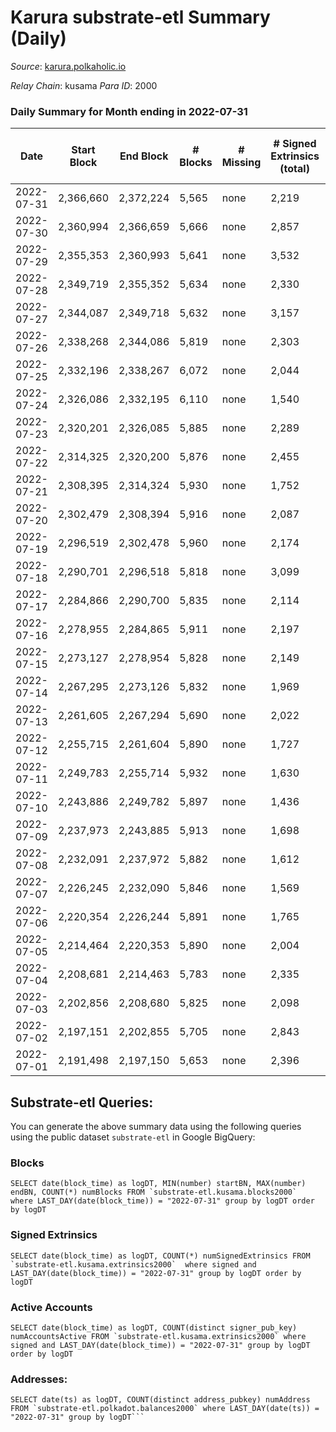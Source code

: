 # Karura substrate-etl Summary (Daily)

_Source_: [karura.polkaholic.io](https://karura.polkaholic.io)

*Relay Chain*: kusama
*Para ID*: 2000



### Daily Summary for Month ending in 2022-07-31


| Date | Start Block | End Block | # Blocks | # Missing | # Signed Extrinsics (total) | # Active Accounts | # Addresses with Balances | # Events | # Transfers | # XCM Transfers In | # XCM Transfers Out |
| ---- | ----------- | --------- | -------- | --------- | --------------------------- | ----------------- | ------------------------- | -------- | ----------- | ------------------ | ------------------- |
| 2022-07-31 | 2,366,660 | 2,372,224 | 5,565 | none  | 2,219 | 331 | 90,538 | 87,409 | 11,882 ($940,756) | 159 ($60,028,790,819) | 142 ($142,207) |
| 2022-07-30 | 2,360,994 | 2,366,659 | 5,666 | none  | 2,857 | 404 | 90,503 | 95,020 | 12,924 ($2,412,051) | 125 ($66,000,356,655) | 142 ($349,420) |
| 2022-07-29 | 2,355,353 | 2,360,993 | 5,641 | none  | 3,532 | 452 | 90,451 | 104,592 | 14,795 ($2,193,468) | 213 ($3,182,626,435,376) | 209 ($208,593) |
| 2022-07-28 | 2,349,719 | 2,355,352 | 5,634 | none  | 2,330 | 366 | 90,421 | 94,548 | 13,326 ($1,189,551) | 225 ($1,116,623,021,286) | 242 ($163,411) |
| 2022-07-27 | 2,344,087 | 2,349,718 | 5,632 | none  | 3,157 | 502 | 90,386 | 103,408 | 14,439 ($1,288,687) | 446 ($15,014,715,460,999) | 387 ($236,664) |
| 2022-07-26 | 2,338,268 | 2,344,086 | 5,819 | none  | 2,303 | 279 | 90,252 | 94,157 | 13,068 ($1,262,159) | 120 ($590,376,234,889) | 113 ($145,381) |
| 2022-07-25 | 2,332,196 | 2,338,267 | 6,072 | none  | 2,044 | 318 | 90,224 | 95,405 | 13,445 ($1,280,142) | 115 ($111,874) | 98 ($519,092) |
| 2022-07-24 | 2,326,086 | 2,332,195 | 6,110 | none  | 1,540 | 224 | 90,203 | 90,724 | 12,765 ($758,230) | 80 ($36,063.34) | 60 ($37,863.37) |
| 2022-07-23 | 2,320,201 | 2,326,085 | 5,885 | none  | 2,289 | 307 | 90,181 | 95,569 | 13,529 ($1,422,659) | 126 ($129,510,166,580) | 128 ($176,980) |
| 2022-07-22 | 2,314,325 | 2,320,200 | 5,876 | none  | 2,455 | 353 | 90,131 | 98,422 | 13,871 ($1,303,733) | 204 ($2,120,496,433) | 184 ($301,793) |
| 2022-07-21 | 2,308,395 | 2,314,324 | 5,930 | none  | 1,752 | 280 | 90,084 | 91,463 | 12,883 ($855,669) | 114 ($9,298,842,929) | 101 ($134,685) |
| 2022-07-20 | 2,302,479 | 2,308,394 | 5,916 | none  | 2,087 | 309 | 90,063 | 94,535 | 13,284 ($1,112,759) | 172 ($165,135) | 143 ($185,932) |
| 2022-07-19 | 2,296,519 | 2,302,478 | 5,960 | none  | 2,174 | 394 | 90,041 | 96,189 | 13,574 ($578,297) | 199 ($19,057,723,477) | 165 ($88,165.87) |
| 2022-07-18 | 2,290,701 | 2,296,518 | 5,818 | none  | 3,099 | 366 | 90,011 | 103,939 | 14,723 ($2,270,160) | 218 ($202,267,183) | 211 ($294,206) |
| 2022-07-17 | 2,284,866 | 2,290,700 | 5,835 | none  | 2,114 | 283 | 89,978 | 93,284 | 13,090 ($959,615) | 129 ($96,760.95) | 88 ($84,083.48) |
| 2022-07-16 | 2,278,955 | 2,284,865 | 5,911 | none  | 2,197 | 301 | 89,956 | 95,962 | 13,638 ($1,519,441) | 124 ($116,172) | 93 ($124,926) |
| 2022-07-15 | 2,273,127 | 2,278,954 | 5,828 | none  | 2,149 | 289 | 89,927 | 89,496 | 11,022 ($958,824) | 146 ($3,324,774) | 114 ($298,381) |
| 2022-07-14 | 2,267,295 | 2,273,126 | 5,832 | none  | 1,969 | 315 | 89,917 | 87,650 | 10,648 ($498,117) | 148 ($3,110,585) | 107 ($107,134) |
| 2022-07-13 | 2,261,605 | 2,267,294 | 5,690 | none  | 2,022 | 288 | 89,878 | 86,629 | 10,536 ($937,863) | 154 ($134,475) | 109 ($140,272) |
| 2022-07-12 | 2,255,715 | 2,261,604 | 5,890 | none  | 1,727 | 276 | 89,849 | 85,266 | 10,184 ($740,763) | 107 ($154,353) | 81 ($165,456) |
| 2022-07-11 | 2,249,783 | 2,255,714 | 5,932 | none  | 1,630 | 269 | 89,820 | 85,385 | 10,242 ($2,684,883) | 118 ($984,564) | 76 ($985,501) |
| 2022-07-10 | 2,243,886 | 2,249,782 | 5,897 | none  | 1,436 | 224 | 89,793 | 82,576 | 9,861 ($427,021) | 84 ($33,180.06) | 49 ($26,435.01) |
| 2022-07-09 | 2,237,973 | 2,243,885 | 5,913 | none  | 1,698 | 244 | 89,756 | 85,425 | 10,248 ($391,701) | 81 ($99,532.27) | 91 ($95,917.23) |
| 2022-07-08 | 2,232,091 | 2,237,972 | 5,882 | none  | 1,612 | 251 | 89,729 | 84,075 | 10,124 ($654,646) | 97 ($142,183) | 66 ($137,138) |
| 2022-07-07 | 2,226,245 | 2,232,090 | 5,846 | none  | 1,569 | 290 | 89,710 | 83,412 | 9,986 ($830,360) | 106 ($168,042) | 77 ($165,734) |
| 2022-07-06 | 2,220,354 | 2,226,244 | 5,891 | none  | 1,765 | 297 | 89,667 | 86,228 | 10,470 ($5,353,895) | 80 ($31,954.15) | 76 ($52,819.47) |
| 2022-07-05 | 2,214,464 | 2,220,353 | 5,890 | none  | 2,004 | 304 | 89,620 | 88,642 | 10,713 ($831,314) | 127 ($104,039) | 108 ($142,864) |
| 2022-07-04 | 2,208,681 | 2,214,463 | 5,783 | none  | 2,335 | 352 | 89,571 | 90,206 | 10,948 ($1,354,529) | 129 ($182,247) | 100 ($595,462) |
| 2022-07-03 | 2,202,856 | 2,208,680 | 5,825 | none  | 2,098 | 302 | 89,503 | 87,786 | 10,491 ($754,750) | 96 ($55,685.57) | 87 ($83,678.52) |
| 2022-07-02 | 2,197,151 | 2,202,855 | 5,705 | none  | 2,843 | 378 | 89,429 | 95,707 | 12,063 ($2,811,204) | 157 ($348,233) | 121 ($262,902) |
| 2022-07-01 | 2,191,498 | 2,197,150 | 5,653 | none  | 2,396 | 319 | 89,350 | 89,517 | 10,621 ($1,900,521) | 257 ($472,930) | 227 ($446,335) |

## Substrate-etl Queries:
You can generate the above summary data using the following queries using the public dataset `substrate-etl` in Google BigQuery:


### Blocks
```
SELECT date(block_time) as logDT, MIN(number) startBN, MAX(number) endBN, COUNT(*) numBlocks FROM `substrate-etl.kusama.blocks2000`  where LAST_DAY(date(block_time)) = "2022-07-31" group by logDT order by logDT
```


### Signed Extrinsics
```
SELECT date(block_time) as logDT, COUNT(*) numSignedExtrinsics FROM `substrate-etl.kusama.extrinsics2000`  where signed and LAST_DAY(date(block_time)) = "2022-07-31" group by logDT order by logDT
```


### Active Accounts
```
SELECT date(block_time) as logDT, COUNT(distinct signer_pub_key) numAccountsActive FROM `substrate-etl.kusama.extrinsics2000` where signed and LAST_DAY(date(block_time)) = "2022-07-31" group by logDT order by logDT
```


### Addresses:
```
SELECT date(ts) as logDT, COUNT(distinct address_pubkey) numAddress FROM `substrate-etl.polkadot.balances2000` where LAST_DAY(date(ts)) = "2022-07-31" group by logDT```

